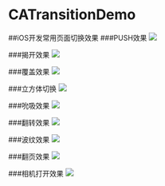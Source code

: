 CATransitionDemo
================

##iOS开发常用页面切换效果
###PUSH效果
![](http://images.cnitblog.com/blog/545446/201412/121723047906597.png)

###揭开效果
![](http://images.cnitblog.com/blog/545446/201412/121728297283768.png)

###覆盖效果
![](http://images.cnitblog.com/blog/545446/201412/121730580565348.png)

###立方体切换
![](http://images.cnitblog.com/blog/545446/201412/121732513841605.png)

###吮吸效果
![](http://images.cnitblog.com/blog/545446/201412/121734290719149.png)

###翻转效果
![](http://images.cnitblog.com/blog/545446/201412/121742192432356.png)

###波纹效果
![](http://images.cnitblog.com/blog/545446/201412/121741041184172.png)

###翻页效果
![](http://images.cnitblog.com/blog/545446/201412/121745555255331.png)

###相机打开效果
![](http://images.cnitblog.com/blog/545446/201412/121748313686675.png)
